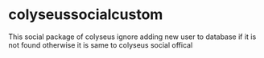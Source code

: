# colyseussocialcustom
This social package of colyseus ignore adding new user to database if it is not found otherwise it is same to colyseus social offical
